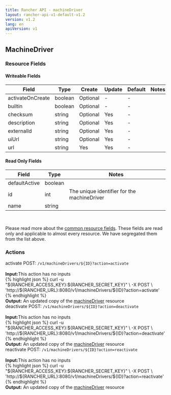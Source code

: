 ```yaml
---
title: Rancher API - machineDriver
layout: rancher-api-v1-default-v1.2
version: v1.2
lang: en
apiVersion: v1
---
```


## MachineDriver



### Resource Fields

#### Writeable Fields

Field | Type | Create | Update | Default | Notes
---|---|---|---|---|---
activateOnCreate | boolean | Optional | - | - | 
builtin | boolean | Optional | - | - | 
checksum | string | Optional | Yes | - | 
description | string | Optional | Yes | - | 
externalId | string | Optional | Yes | - | 
uiUrl | string | Optional | Yes | - | 
url | string | Yes | Yes | - | 


#### Read Only Fields

Field | Type   | Notes
---|---|---
defaultActive | boolean  | 
id | int  | The unique identifier for the machineDriver
name | string  | 


<br>

Please read more about the [common resource fields]({{site.baseurl}}/rancher/{{page.version}}/{{page.lang}}/api/{{page.apiVersion}}/common/). These fields are read only and applicable to almost every resource. We have segregated them from the list above.




### Actions

<div class="action" id="activate">
<span class="header">
activate
<span class="headerright">POST:  <code>/v1/machineDrivers/${ID}?action=activate</code></span></span>
<div class="action-contents">

<br>
<span class="input">
<strong>Input:</strong>This action has no inputs</span>

<br>
{% highlight json %}
curl -u "${RANCHER_ACCESS_KEY}:${RANCHER_SECRET_KEY}" \
-X POST \
'http://${RANCHER_URL}:8080/v1/machineDrivers/${ID}?action=activate'
{% endhighlight %}
<br>
<span class="output"><strong>Output:</strong> An updated copy of the <a href="{{site.baseurl}}/rancher/{{page.version}}/{{page.lang}}/api/{{page.apiVersion}}/api-resources/machineDriver/">machineDriver</a> resource</span>
</div></div>

<div class="action" id="deactivate">
<span class="header">
deactivate
<span class="headerright">POST:  <code>/v1/machineDrivers/${ID}?action=deactivate</code></span></span>
<div class="action-contents">

<br>
<span class="input">
<strong>Input:</strong>This action has no inputs</span>

<br>
{% highlight json %}
curl -u "${RANCHER_ACCESS_KEY}:${RANCHER_SECRET_KEY}" \
-X POST \
'http://${RANCHER_URL}:8080/v1/machineDrivers/${ID}?action=deactivate'
{% endhighlight %}
<br>
<span class="output"><strong>Output:</strong> An updated copy of the <a href="{{site.baseurl}}/rancher/{{page.version}}/{{page.lang}}/api/{{page.apiVersion}}/api-resources/machineDriver/">machineDriver</a> resource</span>
</div></div>

<div class="action" id="reactivate">
<span class="header">
reactivate
<span class="headerright">POST:  <code>/v1/machineDrivers/${ID}?action=reactivate</code></span></span>
<div class="action-contents">

<br>
<span class="input">
<strong>Input:</strong>This action has no inputs</span>

<br>
{% highlight json %}
curl -u "${RANCHER_ACCESS_KEY}:${RANCHER_SECRET_KEY}" \
-X POST \
'http://${RANCHER_URL}:8080/v1/machineDrivers/${ID}?action=reactivate'
{% endhighlight %}
<br>
<span class="output"><strong>Output:</strong> An updated copy of the <a href="{{site.baseurl}}/rancher/{{page.version}}/{{page.lang}}/api/{{page.apiVersion}}/api-resources/machineDriver/">machineDriver</a> resource</span>
</div></div>


